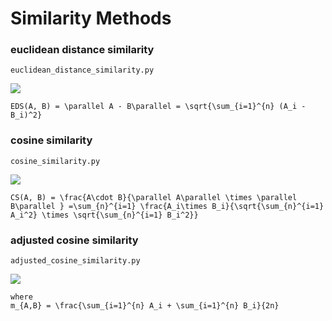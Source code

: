 # Similarity Methods


### euclidean distance similarity

```euclidean_distance_similarity.py```

![](./assets/euclidean_distance_similarity.jpg)

```EDS(A, B) = \parallel A - B\parallel = \sqrt{\sum_{i=1}^{n} (A_i - B_i)^2}```


### cosine similarity

```cosine_similarity.py```

![](./assets/cosine_similarity.jpg)

```CS(A, B) = \frac{A\cdot B}{\parallel A\parallel \times \parallel B\parallel } =\sum_{n}^{i=1} \frac{A_i\times B_i}{\sqrt{\sum_{n}^{i=1} A_i^2} \times \sqrt{\sum_{n}^{i=1} B_i^2}}```


### adjusted cosine similarity

```adjusted_cosine_similarity.py```

![](./assets/adjusted_cosine_similarity.jpg)

```ACS(A, B) = \frac{(A-m_{A,B})\cdot B-m_{A,B}}{\parallel A-m_{A,B}\parallel \times \parallel B-m_{A,B}\parallel } =\sum_{n}^{i=1} \frac{(A_i-m_{A,B})\times (B_i-m_{A,B})}{\sqrt{\sum_{n}^{i=1} (A_i-m_{A,B})^2} \times \sqrt{\sum_{n}^{i=1} (B_i-m_{A,B})^2}}
where
m_{A,B} = \frac{\sum_{i=1}^{n} A_i + \sum_{i=1}^{n} B_i}{2n}
```
